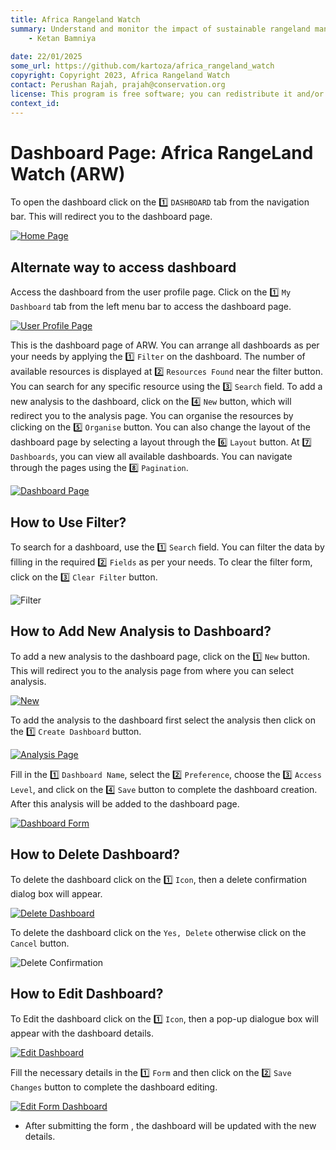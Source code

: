 ```yaml
---
title: Africa Rangeland Watch
summary: Understand and monitor the impact of sustainable rangeland management in Africa.
    - Ketan Bamniya
    
date: 22/01/2025
some_url: https://github.com/kartoza/africa_rangeland_watch
copyright: Copyright 2023, Africa Rangeland Watch
contact: Perushan Rajah, prajah@conservation.org
license: This program is free software; you can redistribute it and/or modify it under the terms of the GNU Affero General Public License as published by the Free Software Foundation; either version 3 of the License, or (at your option) any later version.
context_id: 
---
```


# Dashboard Page: Africa RangeLand Watch (ARW)

To open the dashboard click on the 1️⃣ `DASHBOARD` tab from the navigation bar. This will redirect you to the dashboard page.

[![Home Page](./img/guide-dashboard-img-1.png)](./img/guide-dashboard-img-1.png)

## Alternate way to access dashboard

Access the dashboard from the user profile page. Click on the 1️⃣ `My Dashboard` tab from the left menu bar to access the dashboard page.

[![User Profile Page](./img/guide-dashboard-img-3.png)](./img/guide-dashboard-img-3.png)

This is the dashboard page of ARW. You can arrange all dashboards as per your needs by applying the 1️⃣ `Filter` on the dashboard. The number of available resources is displayed at 2️⃣ `Resources Found` near the filter button. You can search for any specific resource using the 3️⃣ `Search` field. To add a new analysis to the dashboard, click on the 4️⃣ `New` button, which will redirect you to the analysis page. You can organise the resources by clicking on the 5️⃣ `Organise` button. You can also change the layout of the dashboard page by selecting a layout through the 6️⃣ `Layout` button. At 7️⃣ `Dashboards`, you can view all available dashboards. You can navigate through the pages using the 8️⃣ `Pagination`.

[![Dashboard Page](./img/guide-dashboard-img-2.png)](./img/guide-dashboard-img-2.png)

## How to Use Filter?

To search for a dashboard, use the 1️⃣ `Search` field. You can filter the data by filling in the required 2️⃣ `Fields` as per your needs. To clear the filter form, click on the 3️⃣ `Clear Filter` button.

![Filter](./img/guide-dashboard-img-4.png)

## How to Add New Analysis to Dashboard?

To add a new analysis to the dashboard page, click on the 1️⃣ `New` button. This will redirect you to the analysis page from where you can select analysis.

[![New](./img/guide-dashboard-img-5.png)](./img/guide-dashboard-img-5.png)

To add the analysis to the dashboard first select the analysis then click on the 1️⃣ `Create Dashboard` button.

[![Analysis Page](./img/guide-dashboard-img-6.png)](./img/guide-dashboard-img-6.png)

Fill in the 1️⃣ `Dashboard Name`, select the 2️⃣ `Preference`, choose the 3️⃣ `Access Level`, and click on the 4️⃣ `Save` button to complete the dashboard creation. After this analysis will be added to the dashboard page.

[![Dashboard Form](./img/guide-dashboard-img-7.png)](./img/guide-dashboard-img-7.png)

## How to Delete Dashboard?

To delete the dashboard click on the 1️⃣ `Icon`, then a delete confirmation dialog box will appear.

[![Delete Dashboard](./img/guide-dashboard-img-8.png)](./img/guide-dashboard-img-8.png)

To delete the dashboard click on the `Yes, Delete` otherwise click on the `Cancel` button.

![Delete Confirmation](./img/guide-dashboard-img-9.png)

## How to Edit Dashboard?

To Edit the dashboard click on the 1️⃣ `Icon`, then a pop-up dialogue box will appear with the dashboard details.

[![Edit Dashboard](./img/guide-dashboard-img-10.png)](./img/guide-dashboard-img-10.png)

Fill the necessary details in the 1️⃣ `Form` and then click on the 2️⃣ `Save Changes` button to complete the dashboard editing.

[![Edit Form Dashboard](./img/guide-dashboard-img-11.png)](./img/guide-dashboard-img-11.png)

* After submitting the form , the dashboard will be updated with the new details.

